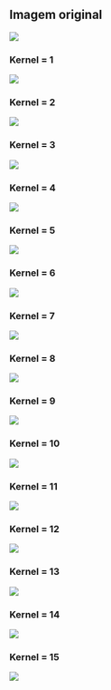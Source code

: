 ## Imagem original
![](kuwahara-original-image.jpg)

### Kernel = 1

![](kuwahara-filter-image-kernel-1.jpg)

### Kernel = 2

![](kuwahara-filter-image-kernel-2.jpg)

### Kernel = 3

![](kuwahara-filter-image-kernel-3.jpg)

### Kernel = 4

![](kuwahara-filter-image-kernel-4.jpg)

### Kernel = 5

![](kuwahara-filter-image-kernel-5.jpg)

### Kernel = 6

![](kuwahara-filter-image-kernel-6.jpg)

### Kernel = 7

![](kuwahara-filter-image-kernel-7.jpg)

### Kernel = 8

![](kuwahara-filter-image-kernel-8.jpg)

### Kernel = 9

![](kuwahara-filter-image-kernel-9.jpg)

### Kernel = 10

![](kuwahara-filter-image-kernel-10.jpg)

### Kernel = 11

![](kuwahara-filter-image-kernel-11.jpg)

### Kernel = 12

![](kuwahara-filter-image-kernel-12.jpg)

### Kernel = 13

![](kuwahara-filter-image-kernel-13.jpg)

### Kernel = 14

![](kuwahara-filter-image-kernel-14.jpg)

### Kernel = 15

![](kuwahara-filter-image-kernel-15.jpg)
